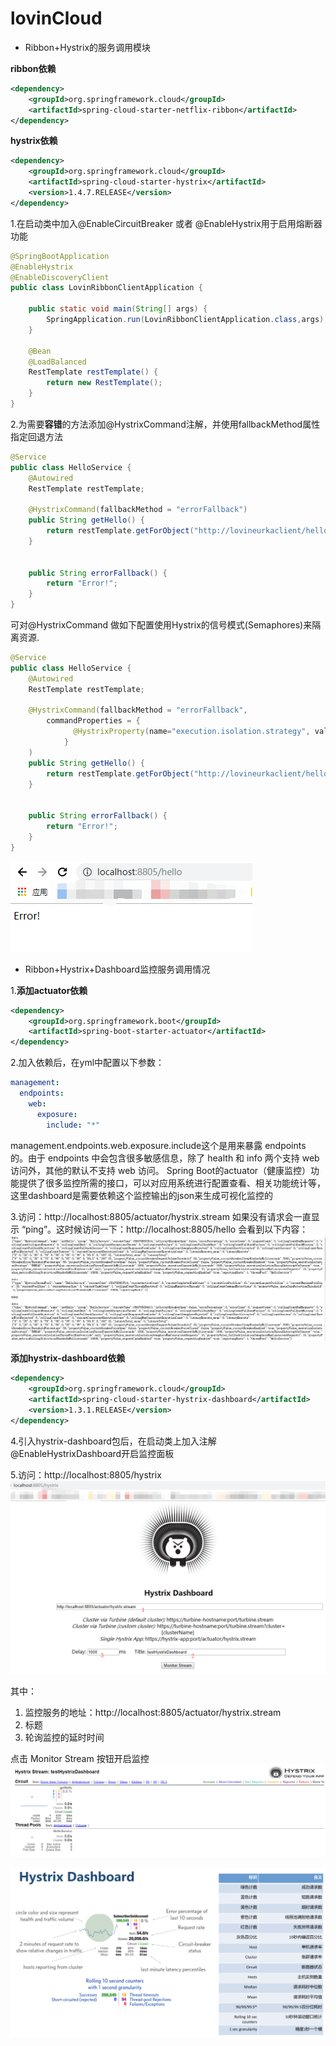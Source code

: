 # lovinCloud 

* Ribbon+Hystrix的服务调用模块

**ribbon依赖**
```xml
<dependency>
    <groupId>org.springframework.cloud</groupId>
    <artifactId>spring-cloud-starter-netflix-ribbon</artifactId>
</dependency>       
```
**hystrix依赖**
```xml
<dependency>
    <groupId>org.springframework.cloud</groupId>
    <artifactId>spring-cloud-starter-hystrix</artifactId>
    <version>1.4.7.RELEASE</version>
</dependency>
```
1.在启动类中加入@EnableCircuitBreaker 或者 @EnableHystrix用于启用熔断器功能
```java
@SpringBootApplication
@EnableHystrix
@EnableDiscoveryClient
public class LovinRibbonClientApplication {

    public static void main(String[] args) {
        SpringApplication.run(LovinRibbonClientApplication.class,args);
    }

    @Bean
    @LoadBalanced
    RestTemplate restTemplate() {
        return new RestTemplate();
    }
}
```
2.为需要**容错**的方法添加@HystrixCommand注解，并使用fallbackMethod属性指定回退方法
```java
@Service
public class HelloService {
    @Autowired
    RestTemplate restTemplate;

    @HystrixCommand(fallbackMethod = "errorFallback")
    public String getHello() {
        return restTemplate.getForObject("http://lovineurkaclient/hello",String.class);
    }


    public String errorFallback() {
        return "Error!";
    }
}
```

可对@HystrixCommand 做如下配置使用Hystrix的信号模式(Semaphores)来隔离资源.

```java
@Service
public class HelloService {
    @Autowired
    RestTemplate restTemplate;

    @HystrixCommand(fallbackMethod = "errorFallback", 
        commandProperties = {
              @HystrixProperty(name="execution.isolation.strategy", value="SEMAPHORE")
            }
    )
    public String getHello() {
        return restTemplate.getForObject("http://lovineurkaclient/hello",String.class);
    }


    public String errorFallback() {
        return "Error!";
    }
}
```


![1](images/hystrix.png)

* Ribbon+Hystrix+Dashboard监控服务调用情况

1.**添加actuator依赖**
```xml
<dependency>
    <groupId>org.springframework.boot</groupId>
    <artifactId>spring-boot-starter-actuator</artifactId>
</dependency>
```
2.加入依赖后，在yml中配置以下参数：
```yaml
management:
  endpoints:
    web:
      exposure:
        include: "*"
```
management.endpoints.web.exposure.include这个是用来暴露 endpoints 的。由于 endpoints 中会包含很多敏感信息，除了 health 和 info 两个支持 web 访问外，其他的默认不支持 web 访问。
Spring Boot的actuator（健康监控）功能提供了很多监控所需的接口，可以对应用系统进行配置查看、相关功能统计等，这里dashboard是需要依赖这个监控输出的json来生成可视化监控的

3.访问：http://localhost:8805/actuator/hystrix.stream
如果没有请求会一直显示 “ping”。这时候访问一下：http://localhost:8805/hello
会看到以下内容：
![1](images/2.png)


**添加hystrix-dashboard依赖**
```xml
<dependency>
    <groupId>org.springframework.cloud</groupId>
    <artifactId>spring-cloud-starter-hystrix-dashboard</artifactId>
    <version>1.3.1.RELEASE</version>
</dependency>
```
4.引入hystrix-dashboard包后，在启动类上加入注解@EnableHystrixDashboard开启监控面板

5.访问：http://localhost:8805/hystrix
![1](images/3.png)

其中：
   1. 监控服务的地址：http://localhost:8805/actuator/hystrix.stream
   2. 标题
   3. 轮询监控的延时时间

点击 Monitor Stream 按钮开启监控
![1](images/dashboard.png)

![1](images/7.png)
